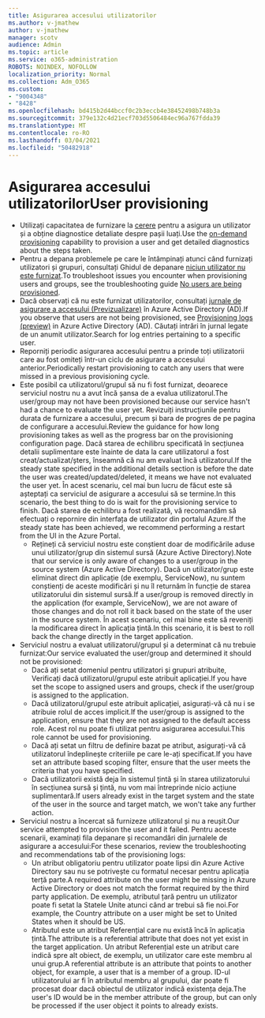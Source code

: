 ```yaml
---
title: Asigurarea accesului utilizatorilor
ms.author: v-jmathew
author: v-jmathew
manager: scotv
audience: Admin
ms.topic: article
ms.service: o365-administration
ROBOTS: NOINDEX, NOFOLLOW
localization_priority: Normal
ms.collection: Adm_O365
ms.custom:
- "9004348"
- "8428"
ms.openlocfilehash: bd415b2d44bccf0c2b3eccb4e38452498b748b3a
ms.sourcegitcommit: 379e132c4d21ecf703d5506484ec96a767fdda39
ms.translationtype: MT
ms.contentlocale: ro-RO
ms.lasthandoff: 03/04/2021
ms.locfileid: "50482918"
---
```

# <a name="user-provisioning"></a><span data-ttu-id="91d7d-102">Asigurarea accesului utilizatorilor</span><span class="sxs-lookup"><span data-stu-id="91d7d-102">User provisioning</span></span>

- <span data-ttu-id="91d7d-103">Utilizați capacitatea de furnizare la [cerere](https://docs.microsoft.com/azure/active-directory/app-provisioning/provision-on-demand) pentru a asigura un utilizator și a obține diagnostice detaliate despre pașii luați.</span><span class="sxs-lookup"><span data-stu-id="91d7d-103">Use the [on-demand provisioning](https://docs.microsoft.com/azure/active-directory/app-provisioning/provision-on-demand) capability to provision a user and get detailed diagnostics about the steps taken.</span></span>
- <span data-ttu-id="91d7d-104">Pentru a depana problemele pe care le întâmpinați atunci când furnizați utilizatori și grupuri, consultați Ghidul de depanare [niciun utilizator nu este furnizat](https://docs.microsoft.com/azure/active-directory/app-provisioning/application-provisioning-config-problem-no-users-provisioned).</span><span class="sxs-lookup"><span data-stu-id="91d7d-104">To troubleshoot issues you encounter when provisioning users and groups, see the troubleshooting guide [No users are being provisioned](https://docs.microsoft.com/azure/active-directory/app-provisioning/application-provisioning-config-problem-no-users-provisioned).</span></span>
- <span data-ttu-id="91d7d-105">Dacă observați că nu este furnizat utilizatorilor, consultați [jurnale de asigurare a accesului (Previzualizare)](https://docs.microsoft.com/azure/active-directory/reports-monitoring/concept-provisioning-logs) în Azure Active Directory (AD).</span><span class="sxs-lookup"><span data-stu-id="91d7d-105">If you observe that users are not being provisioned, see [Provisioning logs (preview)](https://docs.microsoft.com/azure/active-directory/reports-monitoring/concept-provisioning-logs) in Azure Active Directory (AD).</span></span> <span data-ttu-id="91d7d-106">Căutați intrări în jurnal legate de un anumit utilizator.</span><span class="sxs-lookup"><span data-stu-id="91d7d-106">Search for log entries pertaining to a specific user.</span></span>
- <span data-ttu-id="91d7d-107">Reporniți periodic asigurarea accesului pentru a prinde toți utilizatorii care au fost omiteți într-un ciclu de asigurare a accesului anterior.</span><span class="sxs-lookup"><span data-stu-id="91d7d-107">Periodically restart provisioning to catch any users that were missed in a previous provisioning cycle.</span></span>
- <span data-ttu-id="91d7d-108">Este posibil ca utilizatorul/grupul să nu fi fost furnizat, deoarece serviciul nostru nu a avut încă șansa de a evalua utilizatorul.</span><span class="sxs-lookup"><span data-stu-id="91d7d-108">The user/group may not have been provisioned because our service hasn't had a chance to evaluate the user yet.</span></span> <span data-ttu-id="91d7d-109">Revizuiți instrucțiunile pentru durata de furnizare a accesului, precum și bara de progres de pe pagina de configurare a accesului.</span><span class="sxs-lookup"><span data-stu-id="91d7d-109">Review the guidance for how long provisioning takes as well as the progress bar on the provisioning configuration page.</span></span> <span data-ttu-id="91d7d-110">Dacă starea de echilibru specificată în secțiunea detalii suplimentare este înainte de data la care utilizatorul a fost creat/actualizat/șters, înseamnă că nu am evaluat încă utilizatorul.</span><span class="sxs-lookup"><span data-stu-id="91d7d-110">If the steady state specified in the additional details section is before the date the user was created/updated/deleted, it means we have not evaluated the user yet.</span></span> <span data-ttu-id="91d7d-111">În acest scenariu, cel mai bun lucru de făcut este să așteptați ca serviciul de asigurare a accesului să se termine.</span><span class="sxs-lookup"><span data-stu-id="91d7d-111">In this scenario, the best thing to do is wait for the provisioning service to finish.</span></span> <span data-ttu-id="91d7d-112">Dacă starea de echilibru a fost realizată, vă recomandăm să efectuați o repornire din interfața de utilizator din portalul Azure.</span><span class="sxs-lookup"><span data-stu-id="91d7d-112">If the steady state has been achieved, we recommend performing a restart from the UI in the Azure Portal.</span></span>
  - <span data-ttu-id="91d7d-113">Rețineți că serviciul nostru este conștient doar de modificările aduse unui utilizator/grup din sistemul sursă (Azure Active Directory).</span><span class="sxs-lookup"><span data-stu-id="91d7d-113">Note that our service is only aware of changes to a user/group in the source system (Azure Active Directory).</span></span> <span data-ttu-id="91d7d-114">Dacă un utilizator/grup este eliminat direct din aplicație (de exemplu, ServiceNow), nu suntem conștienți de aceste modificări și nu îl returnăm în funcție de starea utilizatorului din sistemul sursă.</span><span class="sxs-lookup"><span data-stu-id="91d7d-114">If a user/group is removed directly in the application (for example, ServiceNow), we are not aware of those changes and do not roll it back based on the state of the user in the source system.</span></span> <span data-ttu-id="91d7d-115">În acest scenariu, cel mai bine este să reveniți la modificarea direct în aplicația țintă.</span><span class="sxs-lookup"><span data-stu-id="91d7d-115">In this scenario, it is best to roll back the change directly in the target application.</span></span>
- <span data-ttu-id="91d7d-116">Serviciul nostru a evaluat utilizatorul/grupul și a determinat că nu trebuie furnizat:</span><span class="sxs-lookup"><span data-stu-id="91d7d-116">Our service evaluated the user/group and determined it should not be provisioned:</span></span>
  - <span data-ttu-id="91d7d-117">Dacă ați setat domeniul pentru utilizatori și grupuri atribuite, Verificați dacă utilizatorul/grupul este atribuit aplicației.</span><span class="sxs-lookup"><span data-stu-id="91d7d-117">If you have set the scope to assigned users and groups, check if the user/group is assigned to the application.</span></span>
  - <span data-ttu-id="91d7d-118">Dacă utilizatorul/grupul este atribuit aplicației, asigurați-vă că nu i se atribuie rolul de acces implicit.</span><span class="sxs-lookup"><span data-stu-id="91d7d-118">If the user/group is assigned to the application, ensure that they are not assigned to the default access role.</span></span> <span data-ttu-id="91d7d-119">Acest rol nu poate fi utilizat pentru asigurarea accesului.</span><span class="sxs-lookup"><span data-stu-id="91d7d-119">This role cannot be used for provisioning.</span></span>
  - <span data-ttu-id="91d7d-120">Dacă ați setat un filtru de definire bazat pe atribut, asigurați-vă că utilizatorul îndeplinește criteriile pe care le-ați specificat.</span><span class="sxs-lookup"><span data-stu-id="91d7d-120">If you have set an attribute based scoping filter, ensure that the user meets the criteria that you have specified.</span></span>
  - <span data-ttu-id="91d7d-121">Dacă utilizatorii există deja în sistemul țintă și în starea utilizatorului în secțiunea sursă și țintă, nu vom mai întreprinde nicio acțiune suplimentară.</span><span class="sxs-lookup"><span data-stu-id="91d7d-121">If users already exist in the target system and the state of the user in the source and target match, we won't take any further action.</span></span>
- <span data-ttu-id="91d7d-122">Serviciul nostru a încercat să furnizeze utilizatorul și nu a reușit.</span><span class="sxs-lookup"><span data-stu-id="91d7d-122">Our service attempted to provision the user and it failed.</span></span> <span data-ttu-id="91d7d-123">Pentru aceste scenarii, examinați fila depanare și recomandări din jurnalele de asigurare a accesului:</span><span class="sxs-lookup"><span data-stu-id="91d7d-123">For these scenarios, review the troubleshooting and recommendations tab of the provisioning logs:</span></span>
  - <span data-ttu-id="91d7d-124">Un atribut obligatoriu pentru utilizator poate lipsi din Azure Active Directory sau nu se potrivește cu formatul necesar pentru aplicația terță parte.</span><span class="sxs-lookup"><span data-stu-id="91d7d-124">A required attribute on the user might be missing in Azure Active Directory or does not match the format required by the third party application.</span></span> <span data-ttu-id="91d7d-125">De exemplu, atributul țară pentru un utilizator poate fi setat la Statele Unite atunci când ar trebui să fie noi.</span><span class="sxs-lookup"><span data-stu-id="91d7d-125">For example, the Country attribute on a user might be set to United States when it should be US.</span></span>
  - <span data-ttu-id="91d7d-126">Atributul este un atribut Referențial care nu există încă în aplicația țintă.</span><span class="sxs-lookup"><span data-stu-id="91d7d-126">The attribute is a referential attribute that does not yet exist in the target application.</span></span> <span data-ttu-id="91d7d-127">Un atribut Referențial este un atribut care indică spre alt obiect, de exemplu, un utilizator care este membru al unui grup.</span><span class="sxs-lookup"><span data-stu-id="91d7d-127">A referential attribute is an attribute that points to another object, for example, a user that is a member of a group.</span></span> <span data-ttu-id="91d7d-128">ID-ul utilizatorului ar fi în atributul membru al grupului, dar poate fi procesat doar dacă obiectul de utilizator indică existența deja.</span><span class="sxs-lookup"><span data-stu-id="91d7d-128">The user's ID would be in the member attribute of the group, but can only be processed if the user object it points to already exists.</span></span>
